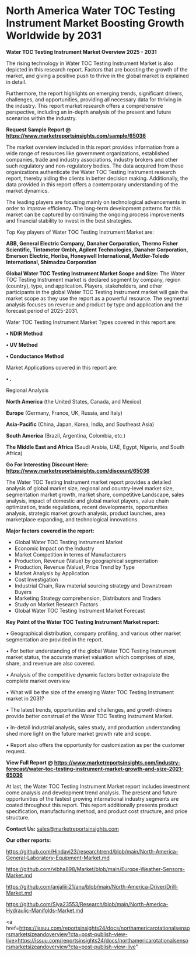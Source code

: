 # North America Water TOC Testing Instrument Market Boosting Growth Worldwide by 2031

<Strong> Water TOC Testing Instrument Market Overview 2025 - 2031</strong>

The rising technology in Water TOC Testing Instrument Market is also depicted in this research report. Factors that are boosting the growth of the market, and giving a positive push to thrive in the global market is explained in detail.

Furthermore, the report highlights on emerging trends, significant drivers, challenges, and opportunities, providing all necessary data for thriving in the industry. This report market research offers a comprehensive perspective, including an in-depth analysis of the present and future scenarios within the industry.

<strong>Request Sample Report @ <a href=https://www.marketreportsinsights.com/sample/65036>https://www.marketreportsinsights.com/sample/65036</a></strong>

The market overview included in this report provides information from a wide range of resources like government organizations, established companies, trade and industry associations, industry brokers and other such regulatory and non-regulatory bodies. The data acquired from these organizations authenticate the Water TOC Testing Instrument research report, thereby aiding the clients in better decision making. Additionally, the data provided in this report offers a contemporary understanding of the market dynamics.

The leading players are focusing mainly on technological advancements in order to improve efficiency. The long-term development patterns for this market can be captured by continuing the ongoing process improvements and financial stability to invest in the best strategies.

Top Key players of Water TOC Testing Instrument Market are:

<strong>ABB, General Electric Company, Danaher Corporation, Thermo Fisher Scientific, Tintometer Gmbh, Agilent Technologies, Danaher Corporation, Emerson Electric, Horiba, Honeywell International, Mettler-Toledo International, Shimadzu Corporation</strong>

<strong><b>Global Water TOC Testing Instrument Market Scope and Size:</b></strong>
The Water TOC Testing Instrument market is declared segment by company, region (country), type, and application. Players, stakeholders, and other participants in the global Water TOC Testing Instrument market will gain the market scope as they use the report as a powerful resource. The segmental analysis focuses on revenue and product by type and application and the forecast period of 2025-2031.

Water TOC Testing Instrument Market Types covered in this report are:

<strong>• NDIR Method

• UV Method

• Conductance Method</strong>

Market Applications covered in this report are:

<strong>• .</strong> 

Regional Analysis

<strong>North America</strong> (the United States, Canada, and Mexico)

<strong>Europe</strong> (Germany, France, UK, Russia, and Italy)

<strong>Asia-Pacific</strong> (China, Japan, Korea, India, and Southeast Asia)

<strong>South America</strong> (Brazil, Argentina, Colombia, etc.)

<strong>The Middle East and Africa</strong> (Saudi Arabia, UAE, Egypt, Nigeria, and South Africa)

<strong>Go For Interesting Discount Here: <a href=https://www.marketreportsinsights.com/discount/65036>https://www.marketreportsinsights.com/discount/65036</a></strong>

The Water TOC Testing Instrument market report provides a detailed analysis of global market size, regional and country-level market size, segmentation market growth, market share, competitive Landscape, sales analysis, impact of domestic and global market players, value chain optimization, trade regulations, recent developments, opportunities analysis, strategic market growth analysis, product launches, area marketplace expanding, and technological innovations.

<strong><b>Major factors covered in the report:</b></strong>
<ul>
  <li>Global Water TOC Testing Instrument Market </li>
  <li>Economic Impact on the Industry</li>
  <li>Market Competition in terms of Manufacturers</li>
  <li>Production, Revenue (Value) by geographical segmentation</li>
  <li>Production, Revenue (Value), Price Trend by Type</li>
  <li>Market Analysis by Application</li>
  <li>Cost Investigation</li>
  <li>Industrial Chain, Raw material sourcing strategy and Downstream Buyers</li>
  <li>Marketing Strategy comprehension, Distributors and Traders</li>
  <li>Study on Market Research Factors</li>
  <li>Global Water TOC Testing Instrument Market Forecast</li>
</ul>

<strong><b>Key Point of the Water TOC Testing Instrument Market report:</b></strong>

• Geographical distribution, company profiling, and various other market segmentation are provided in the report.

• For better understanding of the global Water TOC Testing Instrument market status, the accurate market valuation which comprises of size, share, and revenue are also covered.

• Analysis of the competitive dynamic factors better extrapolate the complete market overview

• What will be the size of the emerging Water TOC Testing Instrument market in 2031?

• The latest trends, opportunities and challenges, and growth drivers provide better construal of the Water TOC Testing Instrument Market.

• In-detail industrial analysis, sales study, and production understanding shed more light on the future market growth rate and scope.

• Report also offers the opportunity for customization as per the customer request.

<strong><b>View Full Report @ <a href=https://www.marketreportsinsights.com/industry-forecast/water-toc-testing-instrument-market-growth-and-size-2021-65036>https://www.marketreportsinsights.com/industry-forecast/water-toc-testing-instrument-market-growth-and-size-2021-65036</a></b></strong>


At last, the Water TOC Testing Instrument Market report includes investment come analysis and development trend analysis. The present and future opportunities of the fastest growing international industry segments are coated throughout this report. This report additionally presents product specification, manufacturing method, and product cost structure, and price structure.

<strong>Contact Us:</strong>
sales@marketreportsinsights.com

<strong>Our other reports:</strong>

<a href=https://github.com/Hindavi23/researchtrend/blob/main/North-America-General-Laboratory-Equipment-Market.md>https://github.com/Hindavi23/researchtrend/blob/main/North-America-General-Laboratory-Equipment-Market.md</a>

<a href=https://github.com/vibha898/Market/blob/main/Europe-Weather-Sensors-Market.md>https://github.com/vibha898/Market/blob/main/Europe-Weather-Sensors-Market.md</a>

<a href=https://github.com/anjaliiii21/anu/blob/main/North-America-Driver/Drill-Market.md>https://github.com/anjaliiii21/anu/blob/main/North-America-Driver/Drill-Market.md</a>

<a href=https://github.com/Siya23553/Research/blob/main/North-America-Hydraulic-Manifolds-Market.md>https://github.com/Siya23553/Research/blob/main/North-America-Hydraulic-Manifolds-Market.md</a>

<a href=https://issuu.com/reportsinsights24/docs/northamericarotationalsensorsmarketsizeandoverview?cta=post-publish-view-live>https://issuu.com/reportsinsights24/docs/northamericarotationalsensorsmarketsizeandoverview?cta=post-publish-view-live</a>"
